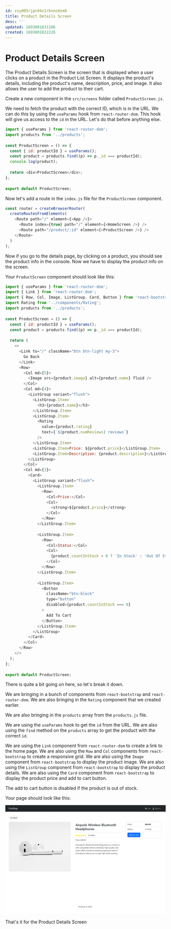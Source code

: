 ```yaml
---
id: zsy005rjpn94z1rbnno9zm8
title: Product Details Screen
desc: ''
updated: 1693801831106
created: 1693801822226
---
```


# Product Details Screen

The Product Details Screen is the screen that is displayed when a user clicks on a product in the Product List Screen. It displays the product's details, including the product's name, description, price, and image. It also allows the user to add the product to their cart.

Create a new component in the `src/screens` folder called `ProductScreen.js`.

We need to fetch the product with the correct ID, which is in the URL. We can do this by using the `useParams` hook from `react-router-dom`. This hook will give us access to the `id` in the URL. Let's do that before anything else.

```js
import { useParams } from 'react-router-dom';
import products from '../products';

const ProductScreen = () => {
  const { id: productId } = useParams();
  const product = products.find((p) => p._id === productId);
  console.log(product);

  return <div>ProductScreen</div>;
};

export default ProductScreen;
```

Now let's add a route in the `index.js` file for the `ProductScreen` component.

```js
const router = createBrowserRouter(
  createRoutesFromElements(
    <Route path="/" element={<App />}>
      <Route index={true} path="/" element={<HomeScreen />} />
      <Route path="/product/:id" element={<ProductScreen />} />
    </Route>
  )
);
```

Now if you go to the details page, by clicking on a product, you should see the product info in the console. Now we have to display the product info on the screen.

Your `ProductScreen` component should look like this:

```js
import { useParams } from 'react-router-dom';
import { Link } from 'react-router-dom';
import { Row, Col, Image, ListGroup, Card, Button } from 'react-bootstrap';
import Rating from '../components/Rating';
import products from '../products';

const ProductScreen = () => {
  const { id: productId } = useParams();
  const product = products.find((p) => p._id === productId);

  return (
    <>
      <Link to="/" className="btn btn-light my-3">
        Go Back
      </Link>
      <Row>
        <Col md={5}>
          <Image src={product.image} alt={product.name} fluid />
        </Col>
        <Col md={4}>
          <ListGroup variant="flush">
            <ListGroup.Item>
              <h3>{product.name}</h3>
            </ListGroup.Item>
            <ListGroup.Item>
              <Rating
                value={product.rating}
                text={`${product.numReviews} reviews`}
              />
            </ListGroup.Item>
            <ListGroup.Item>Price: ${product.price}</ListGroup.Item>
            <ListGroup.Item>Description: {product.description}</ListGroup.Item>
          </ListGroup>
        </Col>
        <Col md={3}>
          <Card>
            <ListGroup variant="flush">
              <ListGroup.Item>
                <Row>
                  <Col>Price:</Col>
                  <Col>
                    <strong>${product.price}</strong>
                  </Col>
                </Row>
              </ListGroup.Item>

              <ListGroup.Item>
                <Row>
                  <Col>Status:</Col>
                  <Col>
                    {product.countInStock > 0 ? 'In Stock' : 'Out Of Stock'}
                  </Col>
                </Row>
              </ListGroup.Item>

              <ListGroup.Item>
                <Button
                  className="btn-block"
                  type="button"
                  disabled={product.countInStock === 0}
                >
                  Add To Cart
                </Button>
              </ListGroup.Item>
            </ListGroup>
          </Card>
        </Col>
      </Row>
    </>
  );
};

export default ProductScreen;
```

There is quite a bit going on here, so let's break it down.

We are bringing in a bunch of components from `react-bootstrap` and `react-router-dom`. We are also bringing in the `Rating` component that we created earlier.

We are also bringing in the `products` array from the `products.js` file.

We are using the `useParams` hook to get the `id` from the URL. We are also using the `find` method on the `products` array to get the product with the correct `id`.

We are using the `Link` component from `react-router-dom` to create a link to the home page. We are also using the `Row` and `Col` components from `react-bootstrap` to create a responsive grid. We are also using the `Image` component from `react-bootstrap` to display the product image. We are also using the `ListGroup` component from `react-bootstrap` to display the product details. We are also using the `Card` component from `react-bootstrap` to display the product price and add to cart button.

The add to cart button is disabled if the product is out of stock.

Your page should look like this:

<img src="./images/details-page.png" width="600">

That's it for the Product Details Screen
